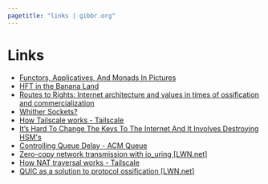 ```yaml
---
pagetitle: "links | gibbr.org"
---
```


<h1> Links </h1>

- [Functors, Applicatives, And Monads In Pictures](https://adit.io/posts/2013-04-17-functors,_applicatives,_and_monads_in_pictures.html)
- [HFT in the Banana Land](https://sniperinmahwah.wordpress.com/2016/01/26/hft-in-the-banana-land/)
- [Routes to Rights: Internet architecture and values in times of ossification and commercialization](https://dl.acm.org/doi/pdf/10.1145/3220561)
- [Whither Sockets?](https://queue.acm.org/detail.cfm?id=1538949)
- [How Tailscale works - Tailscale](https://tailscale.com/blog/how-tailscale-works/)
- [It’s Hard To Change The Keys To The Internet And It Involves Destroying HSM's](https://blog.cloudflare.com/its-hard-to-change-the-keys-to-the-internet-and-it-involves-destroying-hsms/)
- [Controlling Queue Delay - ACM Queue](https://queue.acm.org/detail.cfm?id=2209336)
- [Zero-copy network transmission with io_uring [LWN.net]](https://lwn.net/Articles/879724/)
- [How NAT traversal works - Tailscale](https://tailscale.com/blog/how-nat-traversal-works/)
- [QUIC as a solution to protocol ossification [LWN.net]](https://lwn.net/Articles/745590/)
